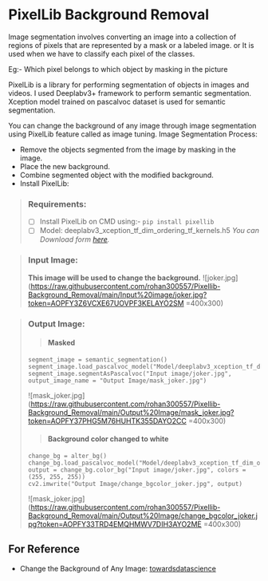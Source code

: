 # PixelLib Background Removal

Image segmentation involves converting an image into a collection of regions of pixels that are represented by a mask or a labeled image. or It is used when we have to classify each pixel of the classes.

Eg:- Which pixel belongs to which object by masking in the picture

PixelLib is a library for performing segmentation of objects in images and videos.
I used Deeplabv3+ framework to perform semantic segmentation. Xception model trained on pascalvoc dataset is used for semantic segmentation.

You can change the background of any image through image segmentation using PixelLib feature called as image tuning.
Image Segmentation Process:
* Remove the objects segmented from the image by masking in the image.
* Place the new background.
* Combine segmented object with the modified background.
* Install PixelLib:
 > ### Requirements:
> * [ ] Install PixelLib on CMD using:- `pip install pixellib`
 >* [ ] Model: deeplabv3_xception_tf_dim_ordering_tf_kernels.h5
*You can Download form [here](https://github.com/ayoolaolafenwa/PixelLib/releases/download/1.1/deeplabv3_xception_tf_dim_ordering_tf_kernels.h5).*





>### Input Image: 
>**This image will be used to change the background.**
![joker.jpg](https://raw.githubusercontent.com/rohan300557/Pixellib-Background_Removal/main/Input%20image/joker.jpg?token=AOPFY3Z6VCXE67UOVPF3KELAYO2SM  =400x300)

>### Output Image: 
>
>> #### Masked
>```python: 
>segment_image = semantic_segmentation()
>segment_image.load_pascalvoc_model("Model/deeplabv3_xception_tf_dim_ordering_tf_kernels.h5")
>segment_image.segmentAsPascalvoc("Input image/joker.jpg", output_image_name = "Output Image/mask_joker.jpg")
>````
 >![mask_joker.jpg](https://raw.githubusercontent.com/rohan300557/Pixellib-Background_Removal/main/Output%20Image/mask_joker.jpg?token=AOPFY37PHG5M76HUHTK355DAYO2CC =400x300)
>> #### Background color changed to white 
>```python:
>change_bg = alter_bg()
>change_bg.load_pascalvoc_model("Model/deeplabv3_xception_tf_dim_ordering_tf_kernels.h5")
>output = change_bg.color_bg("Input image/joker.jpg", colors =  (255, 255, 255))
>cv2.imwrite("Output Image/change_bgcolor_joker.jpg", output)
>```
>![mask_joker.jpg](https://raw.githubusercontent.com/rohan300557/Pixellib-Background_Removal/main/Output%20Image/change_bgcolor_joker.jpg?token=AOPFY33TRD4EMQHMWV7DIH3AYO2ME =400x300)

## For Reference 
 * Change the Background of Any Image: [towardsdatascience](https://towardsdatascience.com/change-the-background-of-any-image-with-5-lines-of-code-23a0ef10ce9a)
 
